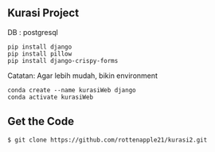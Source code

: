 ## Kurasi Project

DB : postgresql
```
pip install django
pip install pillow
pip install django-crispy-forms
```
Catatan: Agar lebih mudah, bikin environment

```
conda create --name kurasiWeb django
conda activate kurasiWeb
```

## Get the Code

```
$ git clone https://github.com/rottenapple21/kurasi2.git
```
